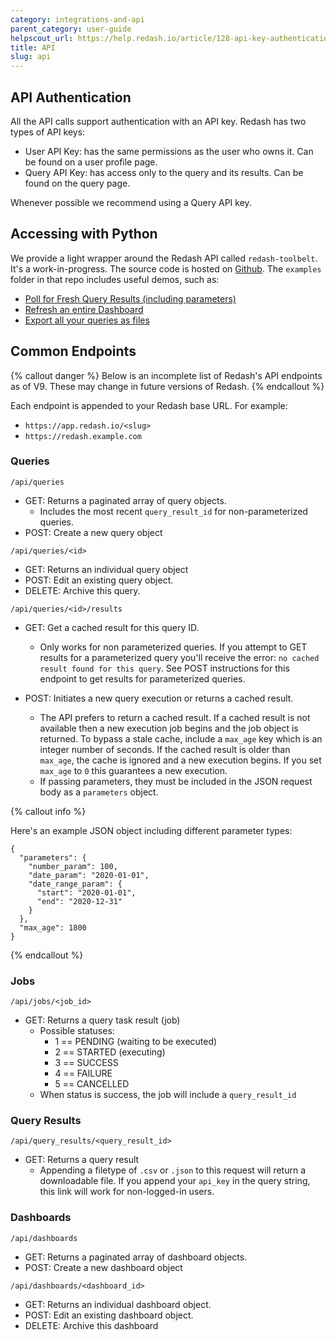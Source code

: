 ```yaml
---
category: integrations-and-api
parent_category: user-guide
helpscout_url: https://help.redash.io/article/128-api-key-authentication
title: API
slug: api
---
```


## API Authentication

All the API calls support authentication with an API key. Redash has two types
of API keys:

  * User API Key: has the same permissions as the user who owns it. Can be found on a user profile page.
  * Query API Key: has access only to the query and its results. Can be found on the query page.

Whenever possible we recommend using a Query API key.

## Accessing with Python

We provide a light wrapper around the Redash API called `redash-toolbelt`. It's a work-in-progress. The source code is hosted on [Github](https://github.com/getredash/redash-toolbelt). The `examples` folder in that repo includes useful demos, such as:

+ [Poll for Fresh Query Results (including parameters)](https://github.com/getredash/redash-toolbelt/blob/master/redash_toolbelt/examples/refresh_query.py)
+ [Refresh an entire Dashboard](https://github.com/getredash/redash-toolbelt/blob/master/redash_toolbelt/examples/refresh_dashboard.py)
+ [Export all your queries as files](https://github.com/getredash/redash-toolbelt/blob/master/redash_toolbelt/examples/query_export.py)


## Common Endpoints

{% callout danger %}
Below is an incomplete list of Redash's API endpoints as of V9. These may change in future versions of Redash.
{% endcallout %}

Each endpoint is appended to your Redash base URL. For example:

- `https://app.redash.io/<slug>`
- `https://redash.example.com`

### Queries

`/api/queries`
+ GET: Returns a paginated array of query objects.
	- Includes the most recent `query_result_id` for non-parameterized queries.
+ POST: Create a new query object

`/api/queries/<id>`
+ GET: Returns an individual query object
+ POST: Edit an existing query object.
+ DELETE: Archive this query. 



`/api/queries/<id>/results`


+ GET: Get a cached result for this query ID.
    - Only works for non parameterized queries. If you attempt to GET results
for a parameterized query you'll receive the error: `no cached result found
for this query`. See POST instructions for this endpoint to get results for
parameterized queries.

+ POST: Initiates a new query execution or returns a cached result.
    - The API prefers to return a cached result. If a cached result is not
available then a new execution job begins and the job object is returned. To
bypass a stale cache, include a `max_age` key which is an integer number of
seconds. If the cached result is older than `max_age`, the cache is ignored
and a new execution begins. If you set `max_age` to `0` this guarantees a new
execution.
    - If passing parameters, they must be included in the JSON request body as
a `parameters` object.

{% callout info %}

Here's an example JSON object including different parameter types:

```
{
  "parameters": {
    "number_param": 100,
    "date_param": "2020-01-01",
    "date_range_param": {
      "start": "2020-01-01",
      "end": "2020-12-31"
    }
  },
  "max_age": 1800
}
```

{% endcallout %}

### Jobs

`/api/jobs/<job_id>`
+ GET: Returns a query task result (job)
	+ Possible statuses:
		- 1 == PENDING (waiting to be executed)
		- 2 == STARTED (executing)
		- 3 == SUCCESS
		- 4 == FAILURE
		- 5 == CANCELLED
	+ When status is success, the job will include a `query_result_id`

### Query Results

`/api/query_results/<query_result_id>`
+ GET: Returns a query result
	- Appending a filetype of `.csv` or `.json` to this request will return a downloadable file. If you append your `api_key` in the query string, this link will work for non-logged-in users.

### Dashboards

`/api/dashboards`
+ GET: Returns a paginated array of dashboard objects.
+ POST: Create a new dashboard object

`/api/dashboards/<dashboard_id>`
+ GET: Returns an individual dashboard object.
+ POST: Edit an existing dashboard object.
+ DELETE: Archive this dashboard

